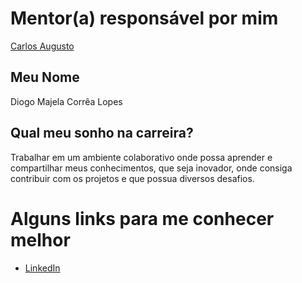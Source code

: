 # Mentor(a) responsável por mim

  [Carlos Augusto](mentoria/blob/master/profiles/mentors/profiles/carlos_augusto.md)

## Meu Nome

Diogo Majela Corrêa Lopes

## Qual meu sonho na carreira?
Trabalhar em um ambiente colaborativo onde possa aprender e compartilhar meus conhecimentos, que seja inovador, onde consiga contribuir com os projetos e que possua diversos desafios.

# Alguns links para me conhecer melhor

- [LinkedIn](https://www.linkedin.com/in/diogo-lopes-1055a311b/)
